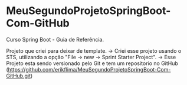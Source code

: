 # MeuSegundoProjetoSpringBoot-Com-GitHub
Curso Spring Boot - Guia de Referência.

Projeto que criei para deixar de template.
 -> Criei esse projeto usando o STS, utilizando a opção "File -> new -> Sprint Starter Project".
 -> Esse Projeto esta sendo versionado pelo Git e tem um repositorio no GitHub (https://github.com/erikflima/MeuSegundoProjetoSpringBoot-Com-GitHub.git)
